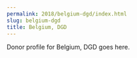 ```yaml
---
permalink: 2018/belgium-dgd/index.html
slug: belgium-dgd
title: Belgium, DGD
---
```


Donor profile for Belgium, DGD goes here.
